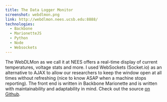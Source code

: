 ```yaml
---
title: The Data Logger Monitor
screenshot: webdlmon.png
link: http://webdlmon.nees.ucsb.edu:8888/
technologies:
  - Backbone
  - MarionetteJS
  - Python
  - Node
  - Websockets
---
```

The WebDLMon as we call it at NEES offers a real-time display of current temperatures, voltage stats and more. I used WebSockets (Socket.io) as an alternative to AJAX to allow our researchers to keep the window open at all times without refreshing (nice to know ASAP when a machine stops reporting). The front end is written in Backbone Marionette and is written with maintainability and adaptability in mind. Check out the source [on Github](https://github.com/zigzackattack/webdlmon).
